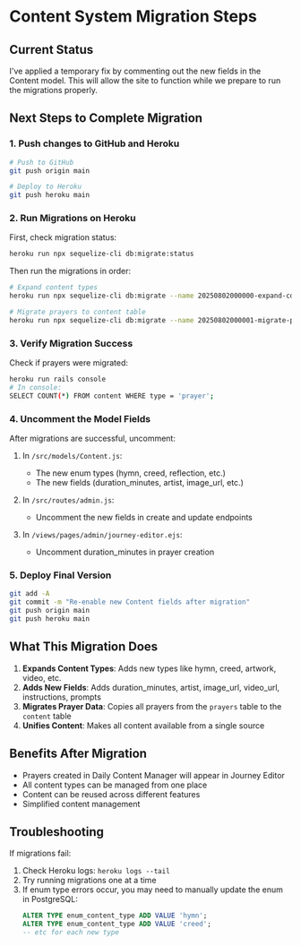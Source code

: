 # Content System Migration Steps

## Current Status
I've applied a temporary fix by commenting out the new fields in the Content model. This will allow the site to function while we prepare to run the migrations properly.

## Next Steps to Complete Migration

### 1. Push changes to GitHub and Heroku
```bash
# Push to GitHub
git push origin main

# Deploy to Heroku
git push heroku main
```

### 2. Run Migrations on Heroku

First, check migration status:
```bash
heroku run npx sequelize-cli db:migrate:status
```

Then run the migrations in order:
```bash
# Expand content types
heroku run npx sequelize-cli db:migrate --name 20250802000000-expand-content-types.js

# Migrate prayers to content table
heroku run npx sequelize-cli db:migrate --name 20250802000001-migrate-prayers-to-content.js
```

### 3. Verify Migration Success

Check if prayers were migrated:
```bash
heroku run rails console
# In console:
SELECT COUNT(*) FROM content WHERE type = 'prayer';
```

### 4. Uncomment the Model Fields

After migrations are successful, uncomment:
1. In `/src/models/Content.js`:
   - The new enum types (hymn, creed, reflection, etc.)
   - The new fields (duration_minutes, artist, image_url, etc.)

2. In `/src/routes/admin.js`:
   - Uncomment the new fields in create and update endpoints

3. In `/views/pages/admin/journey-editor.ejs`:
   - Uncomment duration_minutes in prayer creation

### 5. Deploy Final Version
```bash
git add -A
git commit -m "Re-enable new Content fields after migration"
git push origin main
git push heroku main
```

## What This Migration Does

1. **Expands Content Types**: Adds new types like hymn, creed, artwork, video, etc.
2. **Adds New Fields**: Adds duration_minutes, artist, image_url, video_url, instructions, prompts
3. **Migrates Prayer Data**: Copies all prayers from the `prayers` table to the `content` table
4. **Unifies Content**: Makes all content available from a single source

## Benefits After Migration

- Prayers created in Daily Content Manager will appear in Journey Editor
- All content types can be managed from one place
- Content can be reused across different features
- Simplified content management

## Troubleshooting

If migrations fail:
1. Check Heroku logs: `heroku logs --tail`
2. Try running migrations one at a time
3. If enum type errors occur, you may need to manually update the enum in PostgreSQL:
   ```sql
   ALTER TYPE enum_content_type ADD VALUE 'hymn';
   ALTER TYPE enum_content_type ADD VALUE 'creed';
   -- etc for each new type
   ```